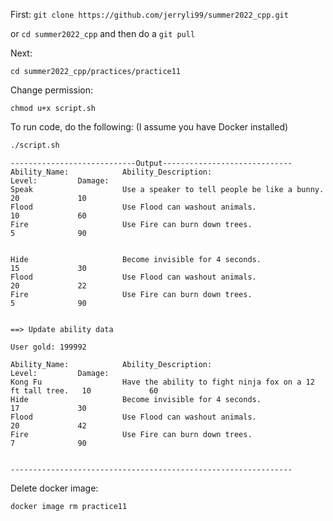 First: ```git clone https://github.com/jerryli99/summer2022_cpp.git```

or ```cd summer2022_cpp``` and then do a ```git pull```

Next:
```
cd summer2022_cpp/practices/practice11
```

Change permission:
```
chmod u+x script.sh
```

To run code, do the following: (I assume you have Docker installed)
```bash
./script.sh
```

```
----------------------------Output-----------------------------
Ability_Name:            Ability_Description:                                        Level:         Damage:        
Speak                    Use a speaker to tell people be like a bunny.               20             10
Flood                    Use Flood can washout animals.                              10             60
Fire                     Use Fire can burn down trees.                               5              90


Hide                     Become invisible for 4 seconds.                             15             30
Flood                    Use Flood can washout animals.                              20             22
Fire                     Use Fire can burn down trees.                               5              90


==> Update ability data

User gold: 199992

Ability_Name:            Ability_Description:                                        Level:         Damage:
Kong Fu                  Have the ability to fight ninja fox on a 12 ft tall tree.   10             60
Hide                     Become invisible for 4 seconds.                             17             30
Flood                    Use Flood can washout animals.                              20             42
Fire                     Use Fire can burn down trees.                               7              90


---------------------------------------------------------------
```

Delete docker image:
```
docker image rm practice11
```

